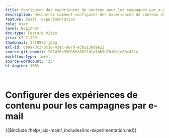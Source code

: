 ```yaml
---
title: Configurer des expériences de contenu pour les campagnes par e-mail
description: Découvrez comment configurer des expériences de contenu dans AJO pour un test A/B et explorer le contenu des e-mails qui répond le mieux aux objectifs de votre entreprise.
feature: Email, Experimentation
role: User
level: Beginner
doc-type: Feature Video
jira: KT-11129
thumbnail: 3419893.jpeg
exl-id: 8b9a73c3-3c36-43ec-a870-a3b113689e22
source-git-commit: 201470e35095b38617d1a1bb5d7b16c1e60f431e
workflow-type: tm+mt
source-wordcount: '33'
ht-degree: 100%

---
```


# Configurer des expériences de contenu pour les campagnes par e-mail

{{$include /help/_ajo-main/_includes/inc-experimentation.md}}
